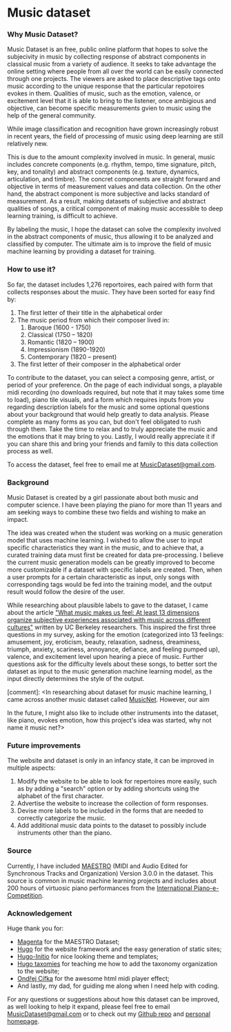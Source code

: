 # Music dataset

### Why Music Dataset?
Music Dataset is an free, public online platform that hopes to solve the subjecivity in music by collecting response of abstract components in classical music from a variety of audience. It seeks to take advantage the online setting where people from all over the world can be easily connected through one projects. The viewers are asked to place descriptive tags onto music according to the unique response that the particular repotoires evokes in them. Qualities of music, such as the emotion, valence, or excitement level that it is able to bring to the listener, once ambigious and objective, can become specific measurements gvien to music using the help of the general community.

While image classification and recognition have grown increasingly robust in recent years, the field of processing of music using deep learning are still relatively new.

This is due to the amount complexity involved in music. In general, music includes concrete components (e.g. rhythm, tempo, time signature, pitch, key, and tonality) and abstract components (e.g. texture, dynamics, articulation, and timbre). The concret components are straight forward and objective in terms of measurement values and data collection. On the other hand, the abstract component is more subjective and lacks standard of measurement.  As a result, making datasets of subjective and abstract qualities of songs, a critical component of making music accessible to deep learning training, is difficult to achieve.

By labeling the music, I hope the dataset can solve the complexity involved in the abstract components of music, thus allowing it to be analyzed and classified by computer. The ultimate aim is to improve the field of music machine learning by providing a dataset for training.


### How to use it?
So far, the dataset includes 1,276 reportoires, each paired with form that collects responses about the music. They have been sorted for easy find by:
1. The first letter of their title in the alphabetical order
2. The music period from which their composer lived in:
   1. Baroque (1600 - 1750)
   2. Classical (1750 – 1820)
   3. Romantic (1820 – 1900)
   4. Impressionism (1890-1920)
   5. Contemporary (1820 – present)
3. The first letter of their composer in the alphabetical order

To contribute to the dataset, you can select a composing genre, artist, or period of your preference. On the page of each individual songs, a playable midi recording (no downloads required, but note that it may takes some time to load), piano tile visuals, and a form which requires inputs from you regarding description labels for the music and some optional questions about your background that would help greatly to data analysis. Please complete as many forms as you can, but don't feel obligated to rush through them. Take the time to relax and to truly appreciate the music and the emotions that it may bring to you. Lastly, I would really appreciate it if you can share this and bring your friends and family to this data collection process as well.

To access the dataset, feel free to email me at MusicDataset@gmail.com.

### Background
Music Dataset is created by a girl passionate about both music and computer science. I have been playing the piano for more than 11 years and am seeking ways to combine these two fields and wishing to make an impact.

The idea was created when the student was working on a music generation model that uses machine learning. I wished to allow the user to input specific characteristics they want in the music, and to achieve that, a curated training data must first be created for data pre-processing. I believe the current music generation models can be greatly improved to become more customizable if a dataset with specific labels are created. Then, when a user prompts for a certain characteristic as input, only songs with corresponding tags would be fed into the training model, and the output result would follow the desire of the user.

While researching about plausible labels to gave to the dataset, I came about the article ["What music makes us feel: At least 13 dimensions organize subjective experiences associated with music across different cultures"](https://www.pnas.org/content/117/4/1924) written by UC Berkeley researchers. This inspired the first three questions in my survey, asking for the emotion (categorized into 13 feelings: amusement, joy, eroticism, beauty, relaxation, sadness, dreaminess, triumph, anxiety, scariness, annoyance, defiance, and feeling pumped up), valence, and excitement level upon hearing a piece of music. Further questions ask for the difficulty levels about these songs, to better sort the dataset as input to the music generation machine learning model, as the input directly determines the style of the output.


[comment]: <In researching about dataset for music machine learning, I came across another music dataset called [MusicNet](https://homes.cs.washington.edu/~thickstn/musicnet.html). However, our aim

In the future, I might also like to include other instruments into the dataset,
like piano, evokes emotion, how this project's idea was started, why not name it music net?>


### Future improvements
The website and dataset is only in an infancy state, it can be improved in multiple aspects:
1. Modify the website to be able to look for repertoires more easily, such as by adding a "search" option or by adding shortcuts using the alphabet of the first character.
2. Advertise the website to increase the collection of form responses.
3. Devise more labels to be included in the forms that are needed to correctly categorize the music.
4. Add additional music data points to the dataset to possibly include instruments other than the piano.


### Source
Currently, I have included [MAESTRO](https://magenta.tensorflow.org/datasets/maestro) (MIDI and Audio Edited for Synchronous Tracks and Organization) Version 3.0.0 in the dataset. This source is common in music machine learning projects and includes about 200 hours of virtuosic piano performances from the [International Piano-e-Competition](https://piano-e-competition.com).


### Acknowledgement
Huge thank you for:
* [Magenta](https://magenta.tensorflow.org/datasets/maestro) for the MAESTRO Dataset;
* [Hugo](https://gohugo.io/) for the website framework and the easy generation of static sites;
* [Hugo-Initio](https://github.com/miguelsimoni/hugo-initio) for nice looking theme and templates;
* [Hugo taxomies](https://github.com/guayom/hugo-taxonomies) for teaching me how to add the taxonomy organization to the website;
* [Ondřej Cífka](https://github.com/cifkao/html-midi-player) for the awesome html midi player effect;
* And lastly, my dad, for guiding me along when I need help with coding.

For any questions or suggestions about how this dataset can be improved, as well looking to help it expand, please feel free to email MusicDataset@gmail.com or to check out my [Github repo](https://github.com/MusicDataset/MusicDataset.github.io) and [personal homepage](https://ireneyrzd.github.io/).
